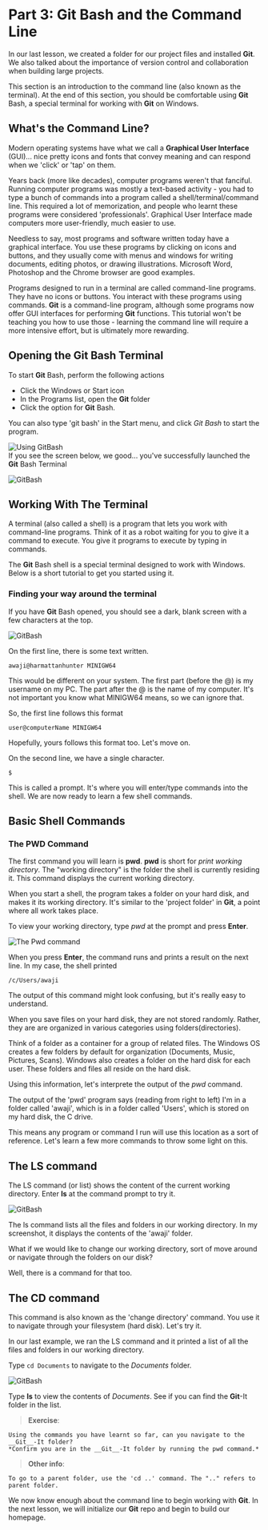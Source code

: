 # Part 3: __Git__ Bash and the Command Line

In our last lesson, we created a folder for our project files and installed **__Git__**. We also talked about the importance of version control and collaboration when building large projects.

This section is an introduction to the command line (also known as the terminal). At the end of this section, you should be comfortable using __Git__ Bash, a special terminal for working with **__Git__** on Windows.

## What's the Command Line?
Modern operating systems have what we call a __Graphical User Interface__ (GUI)... nice pretty icons and fonts that convey meaning and can respond when we 'click' or 'tap' on them.

Years back (more like decades), computer programs weren't that fanciful. Running computer programs was mostly a text-based activity - you had to type a bunch of commands into a program called a shell/terminal/command line. This required a lot of memorization, and people who learnt these programs were considered 'professionals'. Graphical User Interface made computers more user-friendly, much easier to use.

Needless to say, most programs and software written today have a graphical interface. You use these programs by clicking on icons and buttons, and they usually come with menus and windows for writing documents, editing photos, or drawing illustrations. Microsoft Word, Photoshop and the Chrome browser are good examples.

Programs designed to run in a terminal are called command-line programs. They have no icons or buttons. You interact with these programs using commands. __Git__ is a command-line program, although some programs now offer GUI interfaces for performing **__Git__** functions. This tutorial won't be teaching you how to use those - learning the command line will require a more intensive effort, but is ultimately more rewarding.

## Opening the __Git__ Bash Terminal
To start __Git__ Bash, perform the following actions  
 - Click the Windows or Start icon
 - In the Programs list, open the **__Git__** folder
 - Click the option for __Git__ Bash.  

You can also type 'git bash' in the Start menu, and click _Git Bash_ to start the program.  

![Using GitBash](./images/11-GitBash.png)  
If you see the screen below, we good...  you've successfully launched the __Git__ Bash Terminal

![GitBash](./images/12-GitBashPrompt.png)  

## Working With The Terminal
A terminal (also called a shell) is a program that lets you work with command-line programs. Think of it as a robot waiting for you to give it a command to execute. You give it programs to execute by typing in commands.

The __Git__ Bash shell is a special terminal designed to work with Windows. Below is a short tutorial to get you started using it.

### Finding your way around the terminal
 If you have __Git__ Bash opened, you should see a dark, blank screen with a few characters at the top.  

 
![GitBash](./images/12-GitBashPrompt.png)  

On the first line, there is some text written.

`awaji@harmattanhunter MINIGW64 `

This would be different on your system. The first part (before the @) is my username on my PC. The part after the @ is the name of my computer. It's not important you know what MINIGW64 means, so we can ignore that.

So, the first line follows this format  

`user@computerName MINIGW64`

Hopefully, yours follows this format too. Let's move on.

On the second line, we have a single character.  

` $ `

This is called a prompt. It's where you will enter/type commands into the shell. We are now ready to learn a few shell commands.


## Basic Shell Commands

### The PWD Command
The first command you will learn is **pwd**. **pwd** is short for *print working directory*. The "working directory" is the folder the shell is currently residing it. This command displays the current working directory.

When you start a shell, the program takes a folder on your hard disk, and makes it its working directory. It's similar to the 'project folder' in **__Git__**, a point where all work takes place. 

To view your working directory, type *pwd* at the prompt and press **Enter**.  

![The Pwd command](./images/13-PWD.png)  

When you press **Enter**, the command runs and prints a result on the next line. In my case, the shell printed

` /c/Users/awaji `

The output of this command might look confusing, but it's really easy to understand. 

When you save files on your hard disk, they are not stored randomly. Rather, they are are organized in various categories using folders(directories).

Think of a folder as a container for a group of related files. The Windows OS creates a few folders by default for organization (Documents, Music, Pictures, Scans). Windows also creates a folder on the hard disk for each user. These folders and files all reside on the hard disk.

Using this information, let's interprete the output of the *pwd* command.

The output of the 'pwd' program says (reading from right to left) I'm in a folder called 'awaji', which is in a folder called 'Users', which is stored on my hard disk, the C drive.

This means any program or command I run will use this location as a sort of reference. Let's learn a few more commands to throw some light on this.

## The LS command
The LS command (or list) shows the content of the current working directory. Enter **ls** at the command prompt to try it.

![GitBash](./images/14-List.png)  

The ls command lists all the files and folders in our working directory. In my screenshot, it displays the contents of the 'awaji' folder. 

What if we would like to change our working directory, sort of move around or navigate through the folders on our disk?

Well, there is a command for that too.  

## The CD command
This command is also known as the 'change directory' command. You use it to navigate through your filesystem (hard disk). Let's try it.

In our last example, we ran the LS command and it printed a list of all the files and folders in our working directory. 
 
Type ` cd Documents ` to navigate to the _Documents_ folder. 

![GitBash](./images/15-Cd.png)  

Type **ls** to view the contents of _Documents_. See if you can find the __Git__-It folder in the list. 
> __Exercise__:  

    Using the commands you have learnt so far, can you navigate to the __Git__-It folder?
    *Confirm you are in the __Git__-It folder by running the pwd command.*

> __Other info__:  

    To go to a parent folder, use the 'cd ..' command. The ".." refers to parent folder.

We now know enough about the command line to begin working with __Git__. In the next lesson, we will initialize our __Git__ repo and begin to build our homepage.